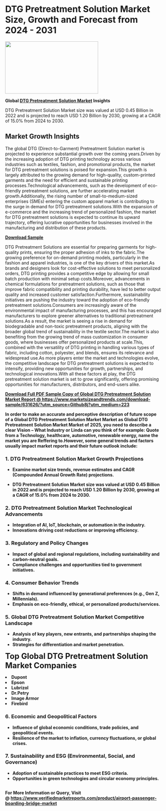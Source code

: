 <H1>DTG Pretreatment Solution Market Size, Growth and Forecast from 2024 - 2031</H1><img class="aligncenter size-medium wp-image-584254" src="https://thirdeyenews.in/wp-content/uploads/2024/09/Global-Market-Research-300x168.jpeg" alt="" width="300" height="168" /><p><strong>Global&nbsp;<a href="https://www.marketsizeandtrends.com/download-sample/631626/?utm_source=Github8j?utm_medium=223">DTG Pretreatment Solution Market</a> Insights</strong></p><p>DTG Pretreatment Solution Market size was valued at USD 0.45 Billion in 2022 and is projected to reach USD 1.20 Billion by 2030, growing at a CAGR of 15.0% from 2024 to 2030.</p><p><h2>Market Growth Insights</h2> <p>The global DTG (Direct-to-Garment) Pretreatment Solution market is projected to experience substantial growth over the coming years.Driven by the increasing adoption of DTG printing technology across various industries such as textiles, fashion, and promotional products, the market for DTG pretreatment solutions is poised for expansion.This growth is largely attributed to the growing demand for high-quality, custom-printed garments and the need for efficient and sustainable printing processes.Technological advancements, such as the development of eco-friendly pretreatment solutions, are further accelerating market growth.Additionally, the rising number of small-to-medium-sized enterprises (SMEs) entering the custom apparel market is contributing to the surge in demand for DTG pretreatment solutions.With the expansion of e-commerce and the increasing trend of personalized fashion, the market for DTG pretreatment solutions is expected to continue its upward trajectory, offering lucrative opportunities for businesses involved in the manufacturing and distribution of these products.</p> <p><strong><a href="#">Download Sample</a></strong></p> <p>DTG Pretreatment Solutions are essential for preparing garments for high-quality prints, ensuring the proper adhesion of inks to the fabric.The growing preference for on-demand printing models, particularly in the fashion and apparel industries, is one of the key drivers of this market.As brands and designers look for cost-effective solutions to meet personalized orders, DTG printing provides a competitive edge by allowing for small batch production with minimal setup costs.Moreover, advancements in chemical formulations for pretreatment solutions, such as those that improve fabric compatibility and printing durability, have led to better output quality and increased customer satisfaction.Furthermore, sustainability initiatives are pushing the industry toward the adoption of eco-friendly pretreatment solutions.Consumers are increasingly aware of the environmental impact of manufacturing processes, and this has encouraged manufacturers to explore greener alternatives to traditional pretreatment solutions.As a result, the market is seeing a rise in demand for biodegradable and non-toxic pretreatment products, aligning with the broader global trend of sustainability in the textile sector.The market is also benefiting from the growing trend of mass customization in consumer goods, where businesses offer personalized products at scale.This, combined with the versatility of DTG printing in handling various types of fabric, including cotton, polyester, and blends, ensures its relevance and widespread use.As more players enter the market and technologies evolve, the competitive landscape for DTG pretreatment solutions is expected to intensify, providing new opportunities for growth, partnerships, and technological innovations.With all these factors at play, the DTG pretreatment solution market is set to grow significantly, offering promising opportunities for manufacturers, distributors, and end-users alike.</p> <p><strong><a href="#"></p><p><span class=""><strong>Download Full PDF Sample Copy of Global DTG Pretreatment Solution Market Report</strong> @ <a href="https://www.marketsizeandtrends.com/download-sample/631626/?utm_source=Github8j?utm_medium=223" target="_blank">https://www.marketsizeandtrends.com/download-sample/631626/?utm_source=Github8j?utm_medium=223</a></span></p><p>In order to make an accurate and perceptive description of future scope of a Global&nbsp;DTG Pretreatment Solution Market Market as Global&nbsp;DTG Pretreatment Solution Market Market of 2025, you need to describe a clear Vision &ndash; What Industry or Linda can you think of for example: Quote from a Technology, healthcare, automotive, renewable energy, name the market you are Reffering to.However, some general trends and factors usually impact market reports and their future outlook include:</p><h3>1.&nbsp;<strong>DTG Pretreatment Solution Market Growth Projections</strong></h3><ul><li>Examine market size trends, revenue estimates and CAGR (Compounded Annual Growth Rate) projections.</li><li><p>DTG Pretreatment Solution Market size was valued at USD 0.45 Billion in 2022 and is projected to reach USD 1.20 Billion by 2030, growing at a CAGR of 15.0% from 2024 to 2030.</p></li></ul><h3>2.&nbsp;<strong>DTG Pretreatment Solution Market Technological Advancements</strong></h3><ul><li>Integration of AI, IoT, blockchain, or automation in the industry.</li><li>Innovations driving cost reductions or improving efficiency.</li></ul><h3>3.&nbsp;<strong>Regulatory and Policy Changes</strong></h3><ul><li>Impact of global and regional regulations, including sustainability and carbon-neutral goals.</li><li>Compliance challenges and opportunities tied to government initiatives.</li></ul><h3>4.&nbsp;<strong>Consumer Behavior Trends</strong></h3><ul><li>Shifts in demand influenced by generational preferences (e.g., Gen Z, Millennials).</li><li>Emphasis on eco-friendly, ethical, or personalized products/services.</li></ul><h3>5.&nbsp;<strong>Global DTG Pretreatment Solution Market Competitive Landscape</strong></h3><ul><li>Analysis of key players, new entrants, and partnerships shaping the industry.</li><li>Strategies for differentiation and market penetration.</li></ul><p data-pm-slice="1 1 []"><span style="color: inherit; font-family: inherit; font-size: 25px;">Top Global DTG Pretreatment Solution Market Companies</span></p><div class="" data-test-id=""><p><li>Dupont</li><li> Epson</li><li> Lubrizol</li><li> Dr.Petry</li><li> Image Armor</li><li> Firebird</li></p></div><h3>6.&nbsp;<strong>Economic and Geopolitical Factors</strong></h3><ul><li>Influence of global economic conditions, trade policies, and geopolitical events.</li><li>Resilience of the market to inflation, currency fluctuations, or global crises.</li></ul><h3>7.&nbsp;<strong>Sustainability and ESG (Environmental, Social, and Governance)</strong></h3><ul><li>Adoption of sustainable practices to meet ESG criteria.</li><li>Opportunities in green technologies and circular economy principles.</li></ul><h2><strong style="font-size: 14px;">For More Information or Query, Visit @&nbsp;</strong><a style="background-color: #ffffff; font-size: 14px;" href="https://www.marketsizeandtrends.com/report/dtg-pretreatment-solution-market/" target="_blank">https://www.verifiedmarketreports.com/product/airport-passenger-boarding-bridge-market</a></h2>